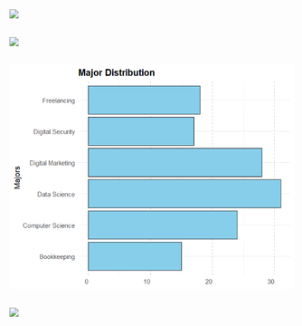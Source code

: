 ##
<img src = 'Student Data Images/Balance_Due.png'>

##
<img src = 'Student Data Images/Birth_Dist.png'>

##
<img src = 'Major_Dist.png'>

##
<img src = 'Student Data Images/Total_Cost.png'>

